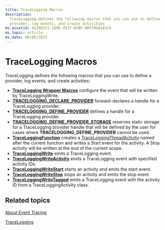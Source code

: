 ```yaml
---
title: TraceLogging Macros
description:
  TraceLogging defines the following macros that you can use to define a
  provider, log events, and create activities
ms.assetid: 412881F2-329E-4537-8CBF-0DF79DA181C5
ms.topic: article
ms.date: 06/06/2022
---
```


# TraceLogging Macros

TraceLogging defines the following macros that you can use to define a provider,
log events, and create activities:

- [**TraceLogging Wrapper Macros**](./tracelogging-wrapper-macros.md) configure
  the event that will be written by TraceLoggingWrite.
- [**TRACELOGGING_DECLARE_PROVIDER**](/windows/win32/api/traceloggingprovider/nf-traceloggingprovider-tracelogging_declare_provider)
  forward-declares a handle for a TraceLogging provider.
- [**TRACELOGGING_DEFINE_PROVIDER**](/windows/win32/api/traceloggingprovider/nf-traceloggingprovider-tracelogging_define_provider)
  defines a handle for a TraceLogging provider.
- [**TRACELOGGING_DEFINE_PROVIDER_STORAGE**](/windows/win32/api/traceloggingprovider/nf-traceloggingprovider-tracelogging_define_provider_storage)
  reserves static storage for a TraceLogging provider handle that will be
  defined by the user for cases where **TRACELOGGING_DEFINE_PROVIDER** cannot be
  used.
- [**TraceLoggingFunction**](/windows/win32/api/traceloggingactivity/nf-traceloggingactivity-traceloggingfunction)
  creates a
  [TraceLoggingThreadActivity](/windows/win32/api/traceloggingactivity/nl-traceloggingactivity-traceloggingthreadactivity)
  named after the current function and writes a Start event for the activity. A
  Stop activity will be written at the end of the current scope.
- [**TraceLoggingWrite**](/windows/win32/api/traceloggingprovider/nf-traceloggingprovider-traceloggingwrite)
  emits a TraceLogging event.
- [**TraceLoggingWriteActivity**](/windows/win32/api/traceloggingprovider/nf-traceloggingprovider-traceloggingwriteactivity)
  emits a TraceLogging event with specified activity IDs.
- [**TraceLoggingWriteStart**](/windows/win32/api/traceloggingactivity/nf-traceloggingactivity-traceloggingwritestart)
  starts an activity and emits the start event.
- [**TraceLoggingWriteStop**](/windows/win32/api/traceloggingactivity/nf-traceloggingactivity-traceloggingwritestop)
  stops an activity and emits the stop event.
- [**TraceLoggingWriteTagged**](/windows/win32/api/traceloggingactivity/nf-traceloggingactivity-traceloggingwritetagged)
  emits a TraceLogging event with the activity ID from a TraceLoggingActivity
  class.

## Related topics

[About Event Tracing](../etw/about-event-tracing.md)

[TraceLogging](./trace-logging-portal.md)
